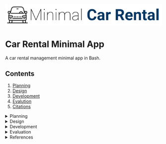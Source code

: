 ![CarRental](logo.png)

Car Rental Minimal App
===========================

A car rental management minimal app in Bash.

Contents
-----------------------
 1. [Planning](#planning)
  1. [Design](#design)
  1. [Development](#development)
  1. [Evalution](#evaluation)
  1. [Citations](#citations)
  
 <details><summary>Planning</summary>

Definition of the problem
=========================
My client, Mr. xx is an onwer of a car rental bussiness. His company has a range of cars availbale for rent on a price that varies on the hours of use. The owner requests a computer program for recording information about their orders with the purpose of collecting basic information about the distance driven for each car and points out specific features: easy commands to allow to create a car, record a trip distance, query the trip history a car, edit, delete a car and see the total statistics. One more requirement of the client was a simple terminal based program with a simple and transparent installation. Theres no reference to prior experience with a computer system program. 

Proposed Solution
=====================
Since we dont know about any prior experience of the stakeholders with a computer system, we have to follow all the requirements given by the client entirely and successfully because we assume they must be according the stakeholders capacities and the technology available in the company. To make the installation easy and clear, its necessary to use a software system that already has the chosen terminal to reduce the work of going through its instalation, which would make the process of installing the app less simple and longer. I chose to work on bash because I am familiar with it, its a free software that can be found in most operating systems except the WINDOWS based. These include a lot of Linux distributions, macOS, iOS, Android, among others. It can generate txt files and has the man page feature. 
Git Hub was used to record all the steps in the process of creating the Car Rental App. This helped in the organization and  keeping on track on what was done and what needed to be done. 
 
Sucess Criteria
===================
These are the measurable outcomes :

1. A car can be created and stored in the database
1. A trip can be recorded for a given car
1. A summary (total distance traveled) of trips can be measured for a particular car
1. A car information can be edited
1. A basic backup system is available
1. Installation is simple-> it does not require additional software, one step process
1. A car can be deleted
1. The application can be uninstalled 
 <p></details>
 

 <details><summary>Design</summary>
  
System diagram
=======================
 To design the system diagram of the car rental app we followed the requirements of the client for the desirable outcomes. 
 The input of data will be made through a bash terminal using the scripts that we will be uploaded together with the Car Rental App through installation. The data will be directed to the database file that is also within the Car Rental App folder.
 Our scripts comprehend 8 actions that will be afterwards explained in the development section: create, record, edit,delete, summary, backup and uninstall.
 
 ![Diagram](Systemdiagram.png)
  
 [Fig1][This picture shows the system diagram for the car rental program]


Algorithms flow diagram
==========================
Some flowcharts of the program's functions: 

Create function flowchart 
----------------
![Diagram](createcar.png)
[fig2][This picture shows the flowchart of the create function]

Record function flowchart
-----------
![Diagram](recordcar.jpn)
[fig3][This picture shows the flowchart of the record function]

Edit function flowchart
-----------
![Diagram](editcar.jpn)
[fig4][This picture shows the flowchart of the edit function]



Test plan
================

![Diagram](Testplan.png)
  
Test 1 : Installation
---------------
``.sh
#!/bin/bash

cd ~/Desktop/CarApp
bash install

echo " TESTING.... "
#check if the Car Rental file and its componets exists
if [ -d ~/Desktop/CarRentalApp/database ]; then
  echo "Car Rental App and database was created..."
else 
   echo "Car Rental App or databse not created"
   echo " Test 1: one step installation -- Failed "
   exit
fi
 
  if [ -d ~/Desktop/CarRentalApp/scripts ]; then
  echo "...scripts file was created."
else 
  echo "...scripts file not created"
  echo " Test 1: one step installation -- Failed "
  exit
  fi

    if [ -f ~/Desktop/CarRentalApp/scripts/create ]; then 
     if [ -f ~/Desktop/CarRentalApp/scripts/record ]; then
      if [ -f ~/Desktop/CarRentalApp/scripts/edit ]; then
       if [ -f ~/Desktop/CarRentalApp/scripts/summarise ]; then
         if [ -f ~/Desktop/CarRentalApp/scripts/backup ]; then
          if [ -f ~/Desktop/CarRentalApp/scripts/delete ]; then
           if [ -f ~/Desktop/CarRentalApp/scripts/frame1.sh ]; then
            if [ -f ~/Desktop/CarRentalApp/scripts/unistall ]; then
                echo " All scripts were copied "
		echo "Test 1: One step installation -- Passed"
            fi
           fi
          fi
         fi
       fi
      fi
     fi
    else
    echo "...scripts are not complete"
    echo " Test 1: one step installation -- Failed "
    exit 
    fi
``
[Fig5][The above script shows the algorithms for Test 1]
 
Test 2 : Create car
---------------
```.sh
#!/bin/bash

#step 1: create a car using the script create
cd ~/Desktop/CarRentalApp/scripts
bash create TXM301 nissan red 9

Echo "TESTING..."
#step 2: check that the license file .txt was created 
if [ -f "../database/TXM301.txt" ] ; then
echo "A car file was created inside the database"
else 
echo "Car file was not found."
echo "Test 2: create car -- Failed"
exit
fi

#step 3: check that the car was added to the main file
lastline=$( tail -n 1 ../database/maincarfile.txt )
if [ "TXM301 nissan red 9" == "$lastline" ]; then 
	echo "The car details were recorded into maincarfile.txt"
        echo "Test 2: create car -- Passed"
else
	echo "Car details were not recorded into maincarfile.txt"
	echo "Test 2: create car -- Failed"
fi

```
[Fig6][The above script shows the algorithms for Test 2]

Test 3: Record trip
--------------
```.sh
#!/bin/bash

cd ~/Desktop/CarRentalApp/scripts
bash record TXM301 20 4 4 

#step 2: check that the trip info was recorded
lastline=$( tail -n 1 ../database/TXM301.txt ) 
if [ "20 4 4" == "$lastline" ] ; then
	echo "The car's trip info was recorded into the car's file"
	echo "Test 3: Record trip -- Passed"
else 
	echo "The ca's trip info was not recorded into the car's file"
	echo "Test 3: Record trip -- Failed"
fi

```
[Fig7][The above script shows the algorithms for Test 3]

Test 4: Edit car
------------
``.sh
#!/bin/bash

cd ~/Desktop/CarRentalApp/scripts
bash edit TXM301 toyota blue 10 

Echo "TESTING ..."

lastline=$( tail -n 1 ../database/maincarfile.txt )

#Check that the old version was deleted
if [ "TXM301 toyota blue 10" == "$lastline" ]; then
        echo "The old version was deleted "
else
        echo "Test 4: Edit car -- Failed"
        exit
fi


if [ "TXM301 nissan red 9" != "$lastline" ]; then
	echo "The new version was recorded"
        echo "Test 4: Edit car -- Passed"
else
	echo "The new version was not recorded"
        echo "Test 4: Edit car -- Failed"
fi

``
[Fig8][The above script shows the algorithms for Test 4]

Test 5: Delete car
-------------
``.sh
#!/bin/bash

cd ~/Desktop/CarRentalApp/scripts
bash delete TXM301

#Check that the car file was deleted
if [ ! -f ../database/TXM301.txt ] ; then
	echo "The car file was deleted"
else 
	echo "Error. File not deleted."
	echo "Test 5: Delete car -- Failed"
exit
fi 

lastline=$( tail -n 1 ../database/maincarfile.txt )
if [ "TXM301 toyota blue 10" != "$lastline" ]; then
	echo "The car's details were deleted from maincarfile.txt"
        echo "Test 5: Delete car -- Passed"
else
	echo " The car's details were not deleted from maincarfile.txt"     
	echo "Test 5: Delete car -- Failed"
fi

``
[Fig9][The above script shows the algorithms for Test 5]
<p></details> 



<details><summary>Development</summary>
  
Installation
====================

The installation function creates the app's main folder and its components: database folder and scripts folder.

```.sh
#!/bin/bash

#This file creates the folder structure for the
#minimal car rental app 

echo "Starting installation"

#Moving to the desired directory
cd ~/Desktop

#Creating the App folder 
mkdir CarRentalApp

#moving to the App folder
cd CarRentalApp

#Creating folders for the database and the script 
mkdir database  

cp -r ~/Desktop/CarApp/scripts ~/Desktop/CarRentalApp/
echo "Installation completed sucessfully"
```
[Fig10][The above script shows the algorithms for installing the app]

The following steps summarize the algorithms to create a new car in the system:
1. Move to the desktop
1. Create the CarRentalApp file
1. move to the CarRentalApp 
1. create the database folder
1. copy the scripts folder from the CarApp file (installation file)

problems and solutions
----------------------
In the first draft of the script, the user had to add the location for the installation of the app but since we dont know if the user knows how to write paths, I had to set a location and I chose desktop because its the most acessible location.
The first draft also did not have the feature of creating a scripts file containing all the application's funtions. This was solved by creating an installation folder that contained the all scripts inside a folder and adding a section the installation script to copy this folder to the app's main folder.


Creat
==================
  
The create function creates a car file and records the car's details in the maincarfile.txt file.

```.sh
#!/bin/bash
 
#This program creates a car and record the orders of a car rental bussiness 

#Create a car
#Check number of arguments
if [ $# -ne 4 ]; then
echo " Incomplete input. Please enter Plate, Model, Colour and PP "
exit

else
 
#If number of arguments is correct. Continue
plate=$1
model=$2
color=$3
pp=$4

#Record order
#moving to the directory where we can find the db file inside the RentalCarApp
#folder. Now we are inside the scripts file, so we will move one level up.
cd ../database

#Adding new entry to the file maincarfile.txt without erasing.
echo "$plate $model $color $pp" >> maincarfile.txt
#creating 
echo " " > $plate.txt

cd ../scripts
#presenting the results in a frame
bash frame1.sh "Car Created successfully"

fi
```
[Fig11][This script shows the algorithms for creating the car]

The following steps summarize the algorithms to create a new car in the system:
1. Get input from the user 
1. Check number of arguments (model, color, pp). If 4 then continue, if not "message", exit. 
1. Write to main file with one extra line. Not erasing other entries. 
1. Create car trip file with 4 case for the 4 arguments plate.txt

problems and solutions: 
-----------------
The frame was not showing. This was solved by specfiying the location of the frame script.


Record
==========================
The record function stores a car's trip information in the car's file.
 
```.sh 
#!/bin/bash

#Check if arguments are complete
if [ $# -ne 4 ]; then
echo " The arguments are not complete. Enter Plate, Km, Date-out and Date-in "
exit 
fi

plate=$1
km=$2
dateout=$3
datein=$4

cd ../database
if [ ! -f $plate.txt ]; then
echo "This car was not created"
exit
else 
echo "$km $dateout $datein" >> $plate.txt
fi

cd ../scripts
bash frame1.sh "Trip info recorded successfully" 
```
[Fig][This script shows the algorith for recording a car trip]

The following steps summarize the algorithms to record trip info:  
1. Check arguments (Plate, km,Date-out,Date-in) if 4, then continue, if not "message", exit.
1. Check that the car exists.
1. If car exists then write the trip info in the $plate.txt file, without erasing previous trips.

Edit
==================
The edit function edits a car's details stored in the maincarfile.txt file.
  
```.sh
 #!/bin/bash

#This program edits the recorded information of existing car in the 
#maincarfile


#Check if the number of arguments equals to 4
if [ $# -ne 4 ]; then
echo "Error with the number of arguments"
echo "Enter License Model colour and passengers"
exit
fi


#atributing variables
plate=$1
model=$2
colour=$3
pp=$4

#moving to the database
cd ../database

#checking if car exists
if [ ! -f $plate.txt ]; then
echo "Car does not exit"
fi

#find the line and replace the wrong information with the new one
sed -i '' "/$plate/d" maincarfile.txt

#add the new information 
echo " $plate $model $colour $pp " >> maincarfile.txt

#moving to the scripts
cd ../scripts

#presenting the results
bash frame1.sh "Car edited successfully"
```
[Fig][The above script shows the algorithms to edit a car info]

The following steps summarize the algorithms to edit a car info:
1. Check the number of arguments. If not equal to 4, then print "message" and exit
1. atribute variables to the arguments
1. move to the database file to locate the car file
1. check if car file exists. If not, then print "message" and exit. Else, copy the arguments to the car file.
1. move to the script file to locate the frame script
1. show results in frame script

Problems and solutions
-----------------
The old version being replaced was not being erased. This problem was solved by adding ``.sh '' `` in the line: ``.sh sed -i '' "/$plate/d" maincarfile.txt ``

Delete 
==============
The delete function deletes a car's file and its record in the maincarfile.txt file.
  
```.sh
#!/bin/bash

#This program deletes a created car

plate=$1

#First we check the number of arguments 
if [ $# -ne 1 ]; then
echo " No input. Please restart and enter the name of the car. "
exit
fi

#move to the Car Rental App main folder
cd ../database

#Check if car exists
if [ ! -f $plate.txt ]; then
echo " This car does not exist."
exit

else

#delete car
rm $plate.txt

 
#delete line of the car in the maintext.file
sed -i '' "/$plate/d" maincarfile.txt

cd ../scripts

#showing the results
bash scripts/frame1.sh "Car deleted successfully" 

fi
 
```
[Fig][The above script shows the algorithms to delete a car]

The following steps summarize the algorithms to delete a car:
1. Check the existance and number of arguments. If not equal to one, then print "message" and exit. If yes, continue.
1. atribute a variable to the first argument
1. move to the database directory to locate the car file
1. check if car exists. If not, then print "message" and exit. Else, delete the car file and delete the car info in the main car file 
1. Show results in frame

Summary 
=============
The summary fucntion displays the total distance travelled by a car.

```.sh 
#!/bin/bash

#This script generates the summary of the car

bash frame1.sh Summary

#Check if the user inputs any argument (check number of arguments) 
if [ $# -ne 1 ]; then
echo "No argument inputed.Run the program again and enter the car license"
exit
fi


#Check if file exists in database
car=$1

#move to the desirable directory 
cd ../database

#Another option is moving to the database before checking the file
if [ ! -f $car.txt ]; then
 echo " Car not created. $car does not exist in the database "
 exit
fi

#Summary of the car 
total=0

while read line; 
do

#Show the sum of the km
for km in $line 
do 
  (( total=$total+$km ))
break
done

done < car.txt

#Step 4: Show result nicely 
cd ../scripts/
bash frame1.sh "Total distance travelled for $car was $total"
```
[Fig][The above script shows the algorithms for the backup function]

The following steps summarize the algorithms to generate the summary of a car:
1. Check the number of arguments. If 1 continue, if not "message", exit.
1. Check if the car exists. If yes continue, if not "message", exit.
1. Read the record trips in the car license and for the first word in line (km)
do summary for all if $1 arg =all

Backup
===============
The backup function creates a backup file and copies the database folder from the App main folder.
  
```.#!/bin/bash

#this program backs up the Rental Car app data into a directory chosen by the
#user

cp -a ~/Desktop/RentalCarApp/database ~/Desktop/BACKUP
echo "Successfully backed up into Desktop."

cd ../scripts
bash frame1.sh "Backup was successfully"  

```
[Fig][The above script shows the algorithms for the backup function]

The following steps summarize the algorithms to backup the data in the Car Rental App:
1. Check the existance and number of arguments. If not equal to 1 then print "message", exit, else :
   1. cope the Car Rental App into a destination input by the user
   2. change the name to one that specifies the day of the backup
   3. show the results  
   
Problems and solutions
--------------------
The first backup script as the installation script also had the option of the letting the user input the location. This was changed by setting the desktop as the default location for the same reason as of the installation script.

Uninstall
==============
This function deletes the app's main folder as well as all the components within it.
``.sh
#!/bin/bash

#Go two levels up to get to the directory where our Car Rental File was 
#installed
cd ~/Desktop

#delete the app directory
rm -r RentalCarApp
``
[Fig][The above script shows the algorithms for the uninstall function]
The following steps summarize the algorithms to backup the data in the Car Rental App:
1. Go to the Desktop
1. delete the CarRentalApp

Man pages
================

Install
----------
``.sh
.TH man 6 "28t Oct 2019" "1.0" "Install man page"
.SH NAME
install \-install app 
.SH SYNOPSIS
bash install
.SH DESCRIPTION 
The install function creates the main folder for the app (CArRentalApp) and its components: database and scripts
.SH AUTHOR
Lingye
``
create
----------
``.sh
.TH man 6 "28t Oct 2019" "1.0" "car Rental App scripts man page"
.SH NAME
create \-create a new car 
.SH SYNOPSIS
bash create [license] [model] [color] [passengers]
.SH DESCRIPTION
The create function creates a car file and records the car's details in the maincarfile.txt file. The user needs to input 4 
arguments (car details) when running the script in the order of license, model, color and passengers.
.SH EXAMPLES
bash create LXH798 Mazda Red 3
.SH AUTHOR
Dr. Ruben Pinzon
``
record
----------
``.sh
.TH man 6 "28t Oct 2019" "1.0" "Record trip man page"
.SH NAME
record \-crecord a trip 
.SH SYNOPSIS
bash record [license] [km] [date-out] [date-in]
.SH DESCRIPTION
The record function stores a car's trip information in the car's file. The user needs to input 4 
arguments (trip info ) when running the script in the order of license km date-out and date-in.
.SH EXAMPLES
bash create LXH798 20 04.04.2019  04.05.2019
.SH AUTHOR
Dr. Ruben Pinzon
``
edit
-------
``.sh
.TH man 6 "28t Oct 2019" "1.0" "Edit a car man page"
.SH NAME
edit \-edit a car 
.SH SYNOPSIS
bash edit [license] [model] [color] [passengers]
.SH DESCRIPTION
The edit function edits a car's details stored in the maincarfile.txt file. The user needs to input 4 
arguments (new version of car details) when running the script in the order of license, model, color and passengers.
.SH EXAMPLES
bash edit LXH798 Nissan Blue 4
.SH AUTHOR
Dr. Ruben Pinzon
``
backup
-------
``.sh
.TH man 6 "28t Oct 2019" "1.0" "Backup man page"
.SH NAME
backup \- backup data 
.SH SYNOPSIS
bash backup
.SH DESCRIPTION 
The backup function creates a backup file and copies the database folder from the App main folder. The user just has to run the script using bash.
.SH AUTHOR
Lauricenia Buque 
``
summary
--------
``.sh
.TH man 6 "28t Oct 2019" "1.0" "Summary man page"
.SH NAME
summary \- summarize distance travelled
.SH SYNOPSIS
bash summary [license] 
.SH DESCRIPTION
The summary function displays the total distance travelled by a car. The user needs to input 1 
arguments (license) when running the script.
.SH EXAMPLES
bash summary LXH798 
.SH AUTHOR
Dr. Ruben Pinzon 
``
delete
-------
``.sh
.TH man 6 "28t Oct 2019" "1.0" "delete car man page"
.SH NAME
delete \-delete a new car 
.SH SYNOPSIS
bash delete [license]
.SH DESCRIPTION
The delete function deletes a car's file and its record in the maincarfile.txt file. The user needs to input 1 
arguments (license) when running the script.
.SH EXAMPLES
bash delete LXH798
.SH AUTHOR
Fuma 
``
uninstall
----------
``.sh.TH man 6 "28t Oct 2019" "1.0" "uninstall app man page"
.SH NAME
uninstall \-uninstall app 
.SH SYNOPSIS
bash uninstall
.SH DESCRIPTION
This function deletes the app's main folder as well as all the components within it. The user just has to run the script using bash.
.SH AUTHOR
Lauricenia Buque
``
<p></details>


<details><summary>Evaluation</summary>

Evidence for sucess of criteria 
==============================
![Diagram](evidence1.png)
![Diagram](evidence2.png)

Recommendations for the future
======================================
In the end the program fullfilled all the sucess criteria, however through out the development of the program, I realised that a few other features should have been added to the program: 
1. Headers for the car.txt files and for the maincarfile.txt file: For an easy understanding of the data recorded, there should be a header for each row so that we know from looking which row corresponds to what. Eg.: 
Eg.: In a car.txt file

1. A feature to edit the cars trip info: The edit function available for this app only edits the cars details however its also possible for an error to occur when inputting the car trip info, for this reason its also important to have an edit option for the trip data.

1. There should be a feature to delete specific lines in the files, not only delete car. For example, in a case where I run the create script when I wanted to run the record script, I would make the error of storing the trip data in the maincarfile.txt file and if in this case I try to solve it by running the delete function, it would delete the car and all the data related to it, and this is a big risk of loss of data. 

1. A summary of a car should have more details. The actual summary function only shows the total distance travalled by the car but there are more revelant details that would be helpfull for the business,like, how many times was the car rented, the period of the year that it was most rented, or the average amount of time that it is usually rented for. 

1. The backup should be automatic and the database versions should have a backup dates name, eg.: BACKUP/database_04.04.2019 ( this backup was done in april 4th of 2019 ). One more thing that would improve the backup function is having the option of backing up in an external drive. In a case of an accident with the computer that would be the only way to recover the data.
summary : explain what type of testing was used (refer to the slides in).

<p></details>

<details><summary>References</summary>

Christensson, Per. "Bash Definition." TechTerms. Sharpened Productions, 15 August 2013. Web. 02 November 2019. <https://techterms.com/definition/bash>.

Gite, Vivek, et al. “HowTo: Linux / UNIX Create a Manpage.” NixCraft, Vivek Gite, 16 Nov. 2017, www.cyberciti.biz/faq/linux-unix-creating-a-manpage/.

Pandey, Parul. “Basics of BASH for Beginners.” Medium, Towards Data Science, 26 July 2019, towardsdatascience.com/basics-of-bash-for-beginners-92e53a4c117a.
<p></details>
